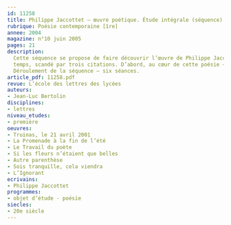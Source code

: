 ```yaml
---
id: 11258
title: Philippe Jaccottet – œuvre poétique. Étude intégrale (séquence)
rubrique: Poésie contemporaine [1re]
annee: 2004
magazine: n°10 juin 2005
pages: 21
description: 
  Cette séquence se propose de faire découvrir l’œuvre de Philippe Jaccottet à des élèves de première littéraire, grâce à un parcours en trois
  temps, scandé par trois citations. D’abord, au cœur de cette poésie – la conscience du temps qui passe et la pensée de la mort, ensuite une capacité à défier la mort, à surmonter l’horreur par une contemplation de la nature, enfin l’originalité de cette figure de poète. L’objet d’étude convoqué ici est la poésie dans une perspective générique et intertextuelle.
  Déroulement de la séquence – six séances.
article_pdf: 11258.pdf
revue: L’école des lettres des lycées
auteurs:
- Jean-Luc Bertolin
disciplines:
- lettres
niveau_etudes:
- première
oeuvres:
- Truinas, le 21 avril 2001
- La Promenade à la fin de l’été
- Le Travail du poète
- Si les fleurs n’étaient que belles
- Autre parenthèse
- Sois tranquille, cela viendra
- L’Ignorant
ecrivains:
- Philippe Jaccottet
programmes:
- objet d’étude - poésie
siecles:
- 20e siècle
---
```


